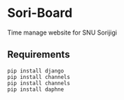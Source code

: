 # Sori-Board
Time manage website for SNU Sorijigi

## Requirements
```
pip install django
pip install channels
pip install channels
pip install daphne
```
